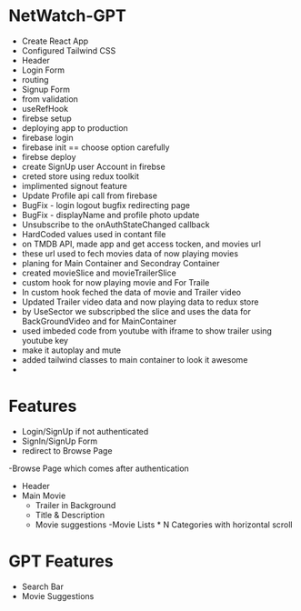 # NetWatch-GPT

- Create React App
- Configured Tailwind CSS
- Header
- Login Form
- routing
- Signup Form
- from validation
- useRefHook
- firebse setup
- deploying app  to production
- firebase login
- firebase init == choose option carefully
- firebse deploy
- create SignUp user Account in firebse
- creted store using redux toolkit 
- implimented signout feature
- Update Profile api call from firebase
- BugFix - login logout bugfix redirecting page
- BugFix - displayName and profile photo update
- Unsubscribe to the onAuthStateChanged callback
- HardCoded values used in contant file
- on TMDB API, made app and get access tocken, and movies url
- these url used to fech movies data of now playing movies
- planing for Main Container and Secondray Container
- created movieSlice and movieTrailerSlice 
- custom hook for now playing movie and For Traile
- In custom hook feched the data of movie and Trailer video
- Updated Trailer video data and now playing data to redux store
- by UseSector we subscripbed the slice and uses the data for BackGroundVideo and for MainContainer
- used imbeded code from youtube with iframe to show trailer using youtube key
- make it autoplay and mute
- added tailwind classes to main container to look it awesome
-



# Features
- Login/SignUp if not authenticated
- SignIn/SignUp Form
- redirect to Browse Page

-Browse Page which comes after authentication
  - Header
  - Main Movie
    - Trailer in Background
    - Title & Description
    - Movie suggestions
       -Movie Lists * N Categories with horizontal scroll

# GPT Features
   - Search Bar
   - Movie Suggestions
